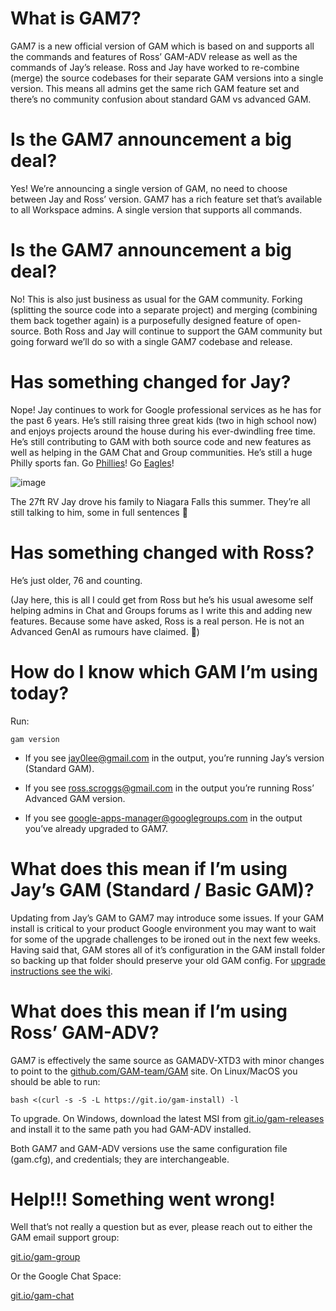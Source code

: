 # What is GAM7?
GAM7 is a new official version of GAM which is based on and supports all the commands and features of Ross’ GAM-ADV release as well as the commands of Jay’s release. Ross and Jay have worked to re-combine (merge) the source codebases for their separate GAM versions into a single version. This means all admins get the same rich GAM feature set and there’s no community confusion about standard GAM vs advanced GAM.

# Is the GAM7 announcement a big deal?
Yes! We’re announcing a single version of GAM, no need to choose between Jay and Ross’ version. GAM7 has a rich feature set that’s available to all Workspace admins. A single version that supports all commands.
# Is the GAM7 announcement a big deal?
No! This is also just business as usual for the GAM community. Forking (splitting the source code into a separate project) and merging (combining them back together again) is a purposefully designed feature of open-source. Both Ross and Jay will continue to support the GAM community but going forward we’ll do so with a single GAM7 codebase and release.

# Has something changed for Jay?
Nope! Jay continues to work for Google professional services as he has for the past 6 years. He’s still raising three great kids (two in high school now) and enjoys projects around the house during his ever-dwindling free time. He’s still contributing to GAM with both source code and new features as well as helping in the GAM Chat and Group communities. He’s still a huge Philly sports fan. Go [Phillies](https://www.mlb.com/phillies)! Go [Eagles](https://www.philadelphiaeagles.com/)!

![image](https://github.com/user-attachments/assets/a8eb6d3d-1d50-4f2d-ba43-a2a18d90fa6b)

The 27ft RV Jay drove his family to Niagara Falls this summer. They’re all still talking to him,
some in full sentences 🙂

# Has something changed with Ross?
He’s just older, 76 and counting.

(Jay here, this is all I could get from Ross but he’s his usual awesome self helping admins in Chat and Groups forums as I write this and adding new features. Because some have asked, Ross is a real person. He is not an Advanced GenAI as rumours have claimed. 🙂)

# How do I know which GAM I’m using today?
Run:

```
gam version
```

- If you see jay0lee@gmail.com in the output, you’re running Jay’s version (Standard GAM). 

- If you see ross.scroggs@gmail.com in the output you’re running Ross’ Advanced GAM version.

- If you see google-apps-manager@googlegroups.com in the output you’ve already upgraded to GAM7.

# What does this mean if I’m using Jay’s GAM (Standard / Basic GAM)?
Updating from Jay’s GAM to GAM7 may introduce some issues. If your GAM install is critical to your product Google environment you may want to wait for some of the upgrade challenges to be ironed out in the next few weeks. Having said that, GAM stores all of it’s configuration in the GAM install folder so backing up that folder should preserve your old GAM config. For [upgrade instructions see the wiki](https://github.com/GAM-team/GAM/wiki/How-to-upgrade-from-Standard-GAM).

# What does this mean if I’m using Ross’ GAM-ADV?
GAM7 is effectively the same source as GAMADV-XTD3 with minor changes to point to the [github.com/GAM-team/GAM](http://github.com/GAM-team/GAM) site. On Linux/MacOS you should be able to run:

```
bash <(curl -s -S -L https://git.io/gam-install) -l
```

To upgrade. On Windows, download the latest MSI from [git.io/gam-releases](http://git.io/gam-releases) and install it to the same path you had GAM-ADV installed.

Both GAM7 and GAM-ADV versions use the same configuration file (gam.cfg), and credentials; they are interchangeable.

# Help!!! Something went wrong!
Well that’s not really a question but as ever, please reach out to either the GAM email support group:

[git.io/gam-group](http://git.io/gam-group)

Or the Google Chat Space:

[git.io/gam-chat](http://git.io/gam-chat)